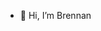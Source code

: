 - 👋 Hi, I’m Brennan
<!---
Wrimo/Wrimo is a ✨ special ✨ repository because its `README.md` (this file) appears on your GitHub profile.
You can click the Preview link to take a look at your changes.
--->
